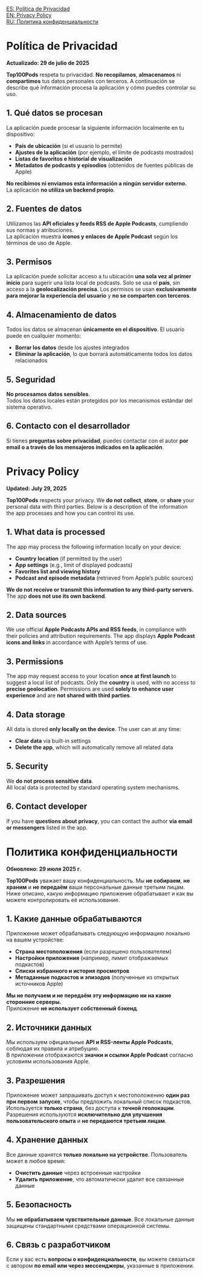[ES: Política de Privacidad](#política-de-privacidad)  
[EN: Privacy Policy](#privacy-policy)  
[RU: Политика конфиденциальности](#политика-конфиденциальности)


# Política de Privacidad

**Actualizado: 29 de julio de 2025**

**Top100Pods** respeta tu privacidad. **No recopilamos**, **almacenamos** ni **compartimos** tus datos personales con terceros. 
A continuación se describe qué información procesa la aplicación y cómo puedes controlar su uso.

## 1. Qué datos se procesan
La aplicación puede procesar la siguiente información localmente en tu dispositivo:

- **País de ubicación** (si el usuario lo permite)
- **Ajustes de la aplicación** (por ejemplo, el límite de podcasts mostrados)
- **Listas de favoritos e historial de visualización**
- **Metadatos de podcasts y episodios** (obtenidos de fuentes públicas de Apple)

**No recibimos ni enviamos esta información a ningún servidor externo.**  
La aplicación **no utiliza un backend propio**.

## 2. Fuentes de datos
Utilizamos las **API oficiales y feeds RSS de Apple Podcasts**, cumpliendo sus normas y atribuciones.  
La aplicación muestra **iconos y enlaces de Apple Podcast** según los términos de uso de Apple.

## 3. Permisos
La aplicación puede solicitar acceso a tu ubicación **una sola vez al primer inicio** para sugerir una lista local de podcasts.
Solo se usa el **país**, sin acceso a la **geolocalización precisa**.
Los permisos se usan **exclusivamente para mejorar la experiencia del usuario** y **no se comparten con terceros**.

## 4. Almacenamiento de datos
Todos los datos se almacenan **únicamente en el dispositivo**. El usuario puede en cualquier momento:
- **Borrar los datos** desde los ajustes integrados
- **Eliminar la aplicación**, lo que borrará automáticamente todos los datos relacionados

## 5. Seguridad
**No procesamos datos sensibles**.  
Todos los datos locales están protegidos por los mecanismos estándar del sistema operativo.

## 6. Contacto con el desarrollador
Si tienes **preguntas sobre privacidad**, puedes contactar con el autor **por email o a través de los mensajeros indicados en la aplicación**.



# Privacy Policy

**Updated: July 29, 2025**

**Top100Pods** respects your privacy. We **do not collect**, **store**, or **share** your personal data with third parties. 
Below is a description of the information the app processes and how you can control its use.

## 1. What data is processed
The app may process the following information locally on your device:
- **Country location** (if permitted by the user)
- **App settings** (e.g., limit of displayed podcasts)
- **Favorites list and viewing history**
- **Podcast and episode metadata** (retrieved from Apple’s public sources)

**We do not receive or transmit this information to any third-party servers.**
The app **does not use its own backend**.

## 2. Data sources
We use official **Apple Podcasts APIs and RSS feeds**, in compliance with their policies and attribution requirements.
The app displays **Apple Podcast icons and links** in accordance with Apple’s terms of use.

## 3. Permissions
The app may request access to your location **once at first launch** to suggest a local list of podcasts.
Only the **country** is used, with no access to **precise geolocation**.
Permissions are used **solely to enhance user experience** and are **not shared with third parties**.

## 4. Data storage
All data is stored **only locally on the device**. The user can at any time:
- **Clear data** via built-in settings
- **Delete the app**, which will automatically remove all related data

## 5. Security
We **do not process sensitive data**.  
All local data is protected by standard operating system mechanisms.

## 6. Contact developer
If you have **questions about privacy**, you can contact the author **via email or messengers** listed in the app.


# Политика конфиденциальности

**Обновлено: 29 июля 2025 г.**  

**Top100Pods** уважает вашу конфиденциальность. Мы **не собираем**, **не храним** и **не передаём** ваши персональные данные третьим лицам. 
Ниже описано, какую информацию приложение обрабатывает и как вы можете контролировать её использование.

## 1. Какие данные обрабатываются
Приложение может обрабатывать следующую информацию локально на вашем устройстве:
- **Страна местоположения** (если разрешено пользователем)
- **Настройки приложения** (например, лимит отображаемых подкастов)
- **Списки избранного и история просмотров**
- **Метаданные подкастов и эпизодов** (полученные из открытых источников Apple)

**Мы не получаем и не передаём эту информацию ни на какие сторонние серверы.**  
Приложение **не использует собственный бэкенд**.

## 2. Источники данных
Мы используем официальные **API и RSS-ленты Apple Podcasts**, соблюдая их правила и атрибуцию.  
В приложении отображаются **значки и ссылки Apple Podcast** согласно условиям использования Apple.

## 3. Разрешения
Приложение может запрашивать доступ к местоположению **один раз при первом запуске**, чтобы предложить локальный список подкастов.  
Используется **только страна**, без доступа к **точной геолокации**.
Разрешения используются **исключительно для улучшения пользовательского опыта** и **не передаются третьим лицам**.

## 4. Хранение данных
Все данные хранятся **только локально на устройстве**. Пользователь может в любое время:
- **Очистить данные** через встроенные настройки
- **Удалить приложение**, что автоматически удалит все связанные данные

## 5. Безопасность
Мы **не обрабатываем чувствительные данные**. 
Все локальные данные защищены стандартными средствами операционной системы.

## 6. Связь с разработчиком
Если у вас есть **вопросы о конфиденциальности**, вы можете связаться с автором **по email или через мессенджеры**, указанные в приложении.
